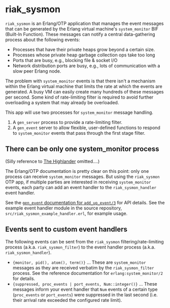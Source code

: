riak_sysmon
===========

`riak_sysmon` is an Erlang/OTP application that manages the event
messages that can be generated by the Erlang virtual machine's
`system_monitor` BIF (Built-In Function).  These messages can notify a
central data-gathering process about the following events:

* Processes that have their private heaps grow beyond a certain size.
* Processes whose private heap garbage collection ops take too long
* Ports that are busy, e.g., blocking file & socket I/O
* Network distribution ports are busy, e.g., lots of communication
  with a slow peer Erlang node.

The problem with `system_monitor` events is that there isn't a
mechanism within the Erlang virtual machine that limits the rate at
which the events are generated.  A busy VM can easily create many
hundreds of these messages per second.  Some kind of rate-limiting
filter is required to avoid further overloading a system that may
already be overloaded.

This app will use two processes for `system_monitor` message handling.

1. A `gen_server` process to provide a rate-limiting filter.
1. A `gen_event` server to allow flexible, user-defined functions to
respond to `system_monitor` events that pass through the first stage
filter.

There can be only one system_monitor process
--------------------------------------------

(Silly reference to [The Highlander](http://www.imdb.com/title/tt0091203/)
omitted....)

The Erlang/OTP documentation is pretty clear on this point: only one
process can receive `system_monitor` messages.  But using the
`riak_sysmon` OTP app, if multiple parties are interested in receiving
`system_monitor` events, each party can add an event handler to the
`riak_sysmon_handler` event handler.

See the
[`gen_event` documentation for `add_up_event/3`](http://www.erlang.org/doc/man/gen_event.html#add_sup_handler-3)
for API details.  See the example event handler module in the source
repository, `src/riak_sysmon_example_handler.erl`, for example usage.

Events sent to custom event handlers
------------------------------------

The following events can be sent from the `riak_sysmon`
filtering/rate-limiting process (a.k.a. `riak_sysmon_filter`) to the
event handler process (a.k.a. `riak_sysmon_handler`).

* `{monitor, pid(), atom(), term()}` ... These are
  `system_monitor` messages as they are received verbatim by the
  `riak_sysmon_filter` process.  See the reference documentation for
  `erlang:system_monitor/2` for details.
* `{suppressed, proc_events | port_events, Num::integer()}` ... These
  messages inform your event handler that `Num` events of a certain type
  (`proc_events` or `port_events`) were suppressed in the last second
  (i.e. their arrival rate exceeded the configured rate limit).
